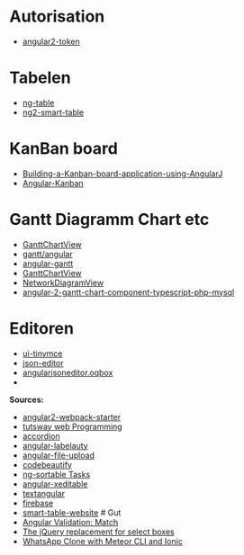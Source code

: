 
Autorisation 
====

* [angular2-token](https://github.com/neroniaky/angular2-token)

Tabelen
====
* [ng-table](http://ng-table.com/#/loading/demo-external-array)
* [ng2-smart-table](https://akveo.github.io/ng2-smart-table/)

KanBan board
====
* [Building-a-Kanban-board-application-using-AngularJ](https://www.codeproject.com/Articles/810892/Building-a-Kanban-board-application-using-AngularJ)
* [Angular-Kanban](https://github.com/DlhSoftTeam/Angular-Kanban)

Gantt Diagramm Chart etc
====
* [GanttChartView](http://dlhsoft.com/GanttChartHyperLibrary/GanttChartView.html)
* [gantt/angular](http://demos.telerik.com/kendo-ui/gantt/angular)
* [angular-gantt](https://www.angular-gantt.com/demo/)
* [GanttChartView](http://dlhsoft.com/GanttChartHyperLibrary/GanttChartView.html)
* [NetworkDiagramView](http://dlhsoft.com/GanttChartHyperLibrary/NetworkDiagramView.html)
* [angular-2-gantt-chart-component-typescript-php-mysql](https://code.daypilot.org/11244/angular-2-gantt-chart-component-typescript-php-mysql)

Editoren
====
* [ui-tinymce](https://github.com/angular-ui/ui-tinymce)
* [json-editor](http://jeremydorn.com/json-editor/)
* [angularjsoneditor.oqbox](http://angularjsoneditor.oqbox.com/#)
*

**Sources:**
* [angular2-webpack-starter](https://github.com/AngularClass/angular2-webpack-starter)
* [tutsway web Programming](http://www.tutsway.com/snippets.php)
* [accordion](https://ng-semantic.herokuapp.com/#/elements/accordion)
* [angular-labelauty](https://tablelist.github.io/angular-labelauty/#example)
* [angular-file-upload](http://angular-file-upload.appspot.com/)
* [codebeautify](http://codebeautify.org/)
* [ng-sortable Tasks](http://a5hik.github.io/ng-sortable/#/sprint)
* [angular-xeditable](http://vitalets.github.io/angular-xeditable/#editable-row)
* [textangular](http://textangular.com/)
* [firebase](https://www.firebase.com/docs/web/libraries/angular/)
* [smart-table-website](http://lorenzofox3.github.io/smart-table-website/#section-intro) # Gut
* [Angular Validation: Match](https://github.com/TheSharpieOne/angular-validation-match)
* [The jQuery replacement for select boxes ](https://select2.github.io/examples.html)
* [WhatsApp Clone with Meteor CLI and Ionic](https://angular-meteor.com/tutorials/whatsapp/meteor/bootstrapping)

